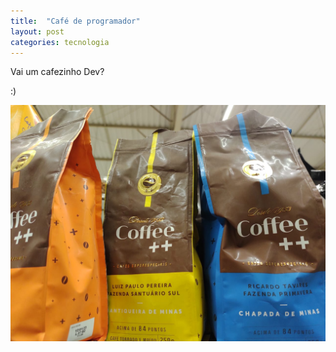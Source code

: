 ```yaml
---
title:  "Café de programador"
layout: post
categories: tecnologia 
---
```


Vai um cafezinho Dev? 


:)

![JS-date](/assets/img/cafe%2B%2B.jpeg)

